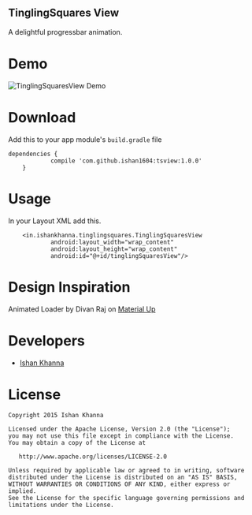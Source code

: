## TinglingSquares View

A delightful progressbar animation.

# Demo
![TinglingSquaresView Demo](https://raw.githubusercontent.com/ishan1604/tinglingsquares/master/media/demo.gif)

# Download

Add this to your app module's `build.gradle` file
```
dependencies {
	        compile 'com.github.ishan1604:tsview:1.0.0'
	}
```

# Usage

In your Layout XML add this.
```
    <in.ishankhanna.tinglingsquares.TinglingSquaresView
            android:layout_width="wrap_content"
            android:layout_height="wrap_content"
            android:id="@+id/tinglingSquaresView"/>

```

# Design Inspiration

Animated Loader by Divan Raj on [Material Up](https://material.uplabs.com/posts/animated-loader-after-effects-freebie)

# Developers

* [Ishan Khanna](https://github.com/ishan1604)

# License

```
Copyright 2015 Ishan Khanna

Licensed under the Apache License, Version 2.0 (the "License");
you may not use this file except in compliance with the License.
You may obtain a copy of the License at

   http://www.apache.org/licenses/LICENSE-2.0

Unless required by applicable law or agreed to in writing, software
distributed under the License is distributed on an "AS IS" BASIS,
WITHOUT WARRANTIES OR CONDITIONS OF ANY KIND, either express or implied.
See the License for the specific language governing permissions and
limitations under the License.

```
